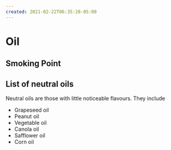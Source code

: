 ```yaml
---
created: 2021-02-22T06:35:28-05:00
---
```


# Oil

## Smoking Point

## List of neutral oils

Neutral oils are those with little noticeable flavours. They include
* Grapeseed oil
* Peanut oil
* Vegetable oil
* Canola oil
* Safflower oil
* Corn oil